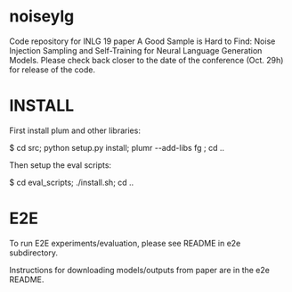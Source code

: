 # noiseylg
Code repository for INLG 19 paper A Good Sample is Hard to Find: Noise Injection Sampling and Self-Training for Neural Language Generation Models. Please check back closer to the date of the conference (Oct. 29h) for release of the code.


# INSTALL

First install plum and other libraries:

$ cd src; python setup.py install; plumr --add-libs fg ; cd ..

Then setup the eval scripts:

$ cd eval_scripts; ./install.sh; cd ..

# E2E

To run E2E experiments/evaluation, please see README in e2e subdirectory.

Instructions for downloading models/outputs from paper are in the e2e README.

